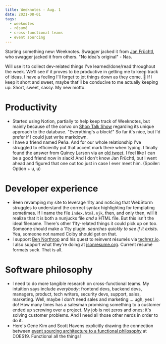 ```yaml
---
title: Weeknotes - Aug. 1
date: 2021-08-01
tags:
  - weeknotes
  - résumé
  - cross-functional teams
  - event sourcing
---
```


Starting something new: Weeknotes. Swagger jacked it from [Jan Früchtl](https://fruechtl.me/writing/weeknotes-1), who swagger jacked it from others. "No idea's original" - Nas.

<!-- excerpt -->

Will use it to collect dev-related things I've learned/done/read throughout the week. We'll see if it proves to be productive in getting me to keep track of ideas. I have a feeling I'll forget to jot things down as they come. 🤷  If I keep it short and sweet, maybe that'll be conducive to me actually keeping up. Short, sweet, sassy. My new motto.

# Productivity

- Started using Notion, partially to help keep track of Weeknotes, but mainly because of the convo on [Shop Talk Show](https://shoptalkshow.com/472/#t=21:34) regarding its unique approach to the database. "Everything's a block!" So far it's nice, but I'd prefer if I could just write markdown.
- I have a friend named Peña. And for our whole relationship I've struggled to efficiently put that accent mark there when typing. I finally found the answer from Quincy Larson via an [old tweet](https://twitter.com/ossia/status/1325888422364516359). I feel like I can be a good friend now in slack! And I don't know Jan Früchtl, but I went ahead and figured that one out too just in case I ever meet him. (Spoiler: Option + u, u)

# Developer experience

- Been revamping my site to leverage 11ty and noticing that WebStorm struggles to understand the correct syntax highlighting for templating sometimes. If I name the file `index.html.njk`, then, and only then, will it realize that it is both a nunjucks file *and* a HTML file. But this isn't the ideal filename. There's other 11ty-related things it could pick up on too. Someone should make a 11ty plugin. *searches quickly to see if it exists.* Yea, someone not named Colby should get on that.
- I support [Ben Northrop](http://www.bennorthrop.com/Essays/2021/techrez-a-better-resume-for-tech.php) and his quest to reinvent résumés via [techrez.io](https://techrez.io). I also support what they're doing at [jsonresume.org](https://jsonresume.org). Current résumé formats suck. That is all.

# Software philosophy

- I need to do more tangible research on cross-functional teams. My intuition says include *everybody*: frontend devs, backend devs, managers, product, tech writers, security devs, support, sales, marketing. Well, maybe I don't need sales and marketing ... ugh, yes I do! How many times has a salesman promising something to a customer ended up screwing over a project. My job is not zeros and ones; it's solving customer problems. And I need all those other nerds in order to do it.
- Here's Gene Kim and Scott Havens explicitly drawing the connection between [event sourcing architecture to a functional philosophy][DOES19] at DOES19. Functional all the things!

[DOES19]: https://youtu.be/FskIb9SariI
